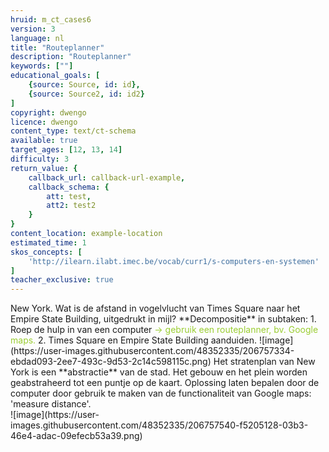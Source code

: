 ```yaml
---
hruid: m_ct_cases6
version: 3
language: nl
title: "Routeplanner"
description: "Routeplanner"
keywords: [""]
educational_goals: [
    {source: Source, id: id}, 
    {source: Source2, id: id2}
]
copyright: dwengo
licence: dwengo
content_type: text/ct-schema
available: true
target_ages: [12, 13, 14]
difficulty: 3
return_value: {
    callback_url: callback-url-example,
    callback_schema: {
        att: test,
        att2: test2
    }
}
content_location: example-location
estimated_time: 1
skos_concepts: [
    'http://ilearn.ilabt.imec.be/vocab/curr1/s-computers-en-systemen'
]
teacher_exclusive: true
---
```


<context>
New York. Wat is de afstand in vogelvlucht van Times Square naar het Empire State Building, uitgedrukt in mijl? 
</div>
</context>
<decomposition>
**Decompositie** in subtaken:
1. Roep de hulp in van een computer <span style="color: yellowgreen">→ gebruik een routeplanner, bv. Google maps.</span>
2. Times Square en Empire State Building aanduiden.
 ![image](https://user-images.githubusercontent.com/48352335/206757334-ebdad093-2ee7-493c-9d53-2c14c598115c.png)
</decomposition>
<patternRecognition>

</patternRecognition>
<abstraction>
Het stratenplan van New York is een **abstractie** van de stad. 
Het gebouw en het plein worden geabstraheerd tot een puntje op de kaart.  
</abstraction>
<algorithms>

</algorithms>
<implementation>
Oplossing laten bepalen door de computer door gebruik te maken van de functionaliteit van Google maps: 'measure distance'.<br>
![image](https://user-images.githubusercontent.com/48352335/206757540-f5205128-03b3-46e4-adac-09efecb53a39.png)
</implementation>

